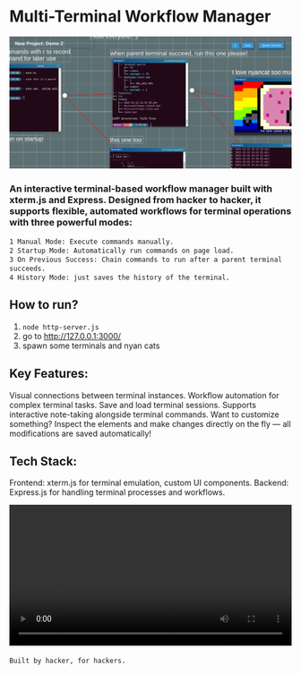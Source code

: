 # Multi-Terminal Workflow Manager

![alt text](image.png)

### An interactive terminal-based workflow manager built with xterm.js and Express. Designed from hacker to hacker, it supports flexible, automated workflows for terminal operations with three powerful modes:

    1 Manual Mode: Execute commands manually.
    2 Startup Mode: Automatically run commands on page load.
    3 On Previous Success: Chain commands to run after a parent terminal succeeds.
    4 History Mode: just saves the history of the terminal.

## How to run?
1. ``` node http-server.js ```
2. go to http://127.0.0.1:3000/
3. spawn some terminals and nyan cats

## Key Features:
Visual connections between terminal instances.
Workflow automation for complex terminal tasks.
Save and load terminal sessions.
Supports interactive note-taking alongside terminal commands.
Want to customize something? Inspect the elements and make changes directly on the fly — all modifications are saved automatically!

## Tech Stack:

Frontend: xterm.js for terminal emulation, custom UI components.
Backend: Express.js for handling terminal processes and workflows.

<video controls src="flowT3.mp4" title="demo" style="width: 100%;"></video>

``` Built by hacker, for hackers. ```